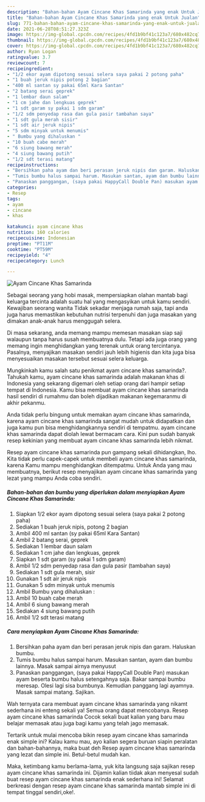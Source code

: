```yaml
---
description: "Bahan-bahan Ayam Cincane Khas Samarinda yang enak Untuk Jualan"
title: "Bahan-bahan Ayam Cincane Khas Samarinda yang enak Untuk Jualan"
slug: 771-bahan-bahan-ayam-cincane-khas-samarinda-yang-enak-untuk-jualan
date: 2021-06-28T08:51:27.323Z
image: https://img-global.cpcdn.com/recipes/4fd1b9bf41c123a7/680x482cq70/ayam-cincane-khas-samarinda-foto-resep-utama.jpg
thumbnail: https://img-global.cpcdn.com/recipes/4fd1b9bf41c123a7/680x482cq70/ayam-cincane-khas-samarinda-foto-resep-utama.jpg
cover: https://img-global.cpcdn.com/recipes/4fd1b9bf41c123a7/680x482cq70/ayam-cincane-khas-samarinda-foto-resep-utama.jpg
author: Ryan Logan
ratingvalue: 3.7
reviewcount: 7
recipeingredient:
- "1/2 ekor ayam dipotong sesuai selera saya pakai 2 potong paha"
- "1 buah jeruk nipis potong 2 bagian"
- "400 ml santan sy pakai 65ml Kara Santan"
- "2 batang serai geprek"
- "1 lembar daun salam"
- "1 cm jahe dan lengkuas geprek"
- "1 sdt garam sy pakai 1 sdm garam"
- "1/2 sdm penyedap rasa dan gula pasir tambahan saya"
- "1 sdt gula merah sisir"
- "1 sdt air jeruk nipis"
- "5 sdm minyak untuk menumis"
- " Bumbu yang dihaluskan "
- "10 buah cabe merah"
- "6 siung bawang merah"
- "4 siung bawang putih"
- "1/2 sdt terasi matang"
recipeinstructions:
- "Bersihkan paha ayam dan beri perasan jeruk nipis dan garam. Haluskan bumbu."
- "Tumis bumbu halus sampai harum. Masukan santan, ayam dan bumbu lainnya. Masak sampai airnya menyusut"
- "Panaskan panggangan, (saya pakai HappyCall Double Pan) masukan ayam beserta bumbu halus setengahnya saja. Bakar sampai bumbu meresap. Olesi lagi sisa bumbunya. Kemudian panggang lagi ayamnya. Masak sampai matang. Sajikan."
categories:
- Resep
tags:
- ayam
- cincane
- khas

katakunci: ayam cincane khas 
nutrition: 160 calories
recipecuisine: Indonesian
preptime: "PT11M"
cooktime: "PT59M"
recipeyield: "4"
recipecategory: Lunch

---
```



![Ayam Cincane Khas Samarinda](https://img-global.cpcdn.com/recipes/4fd1b9bf41c123a7/680x482cq70/ayam-cincane-khas-samarinda-foto-resep-utama.jpg)

Sebagai seorang yang hobi masak, mempersiapkan olahan mantab bagi keluarga tercinta adalah suatu hal yang mengasyikan untuk kamu sendiri. Kewajiban seorang  wanita Tidak sekadar menjaga rumah saja, tapi anda juga harus memastikan kebutuhan nutrisi terpenuhi dan juga masakan yang dimakan anak-anak harus menggugah selera.

Di masa  sekarang, anda memang mampu memesan masakan siap saji walaupun tanpa harus susah membuatnya dulu. Tetapi ada juga orang yang memang ingin menghidangkan yang terenak untuk orang tercintanya. Pasalnya, menyajikan masakan sendiri jauh lebih higienis dan kita juga bisa menyesuaikan masakan tersebut sesuai selera keluarga. 



Mungkinkah kamu salah satu penikmat ayam cincane khas samarinda?. Tahukah kamu, ayam cincane khas samarinda adalah makanan khas di Indonesia yang sekarang digemari oleh setiap orang dari hampir setiap tempat di Indonesia. Kamu bisa membuat ayam cincane khas samarinda hasil sendiri di rumahmu dan boleh dijadikan makanan kegemaranmu di akhir pekanmu.

Anda tidak perlu bingung untuk memakan ayam cincane khas samarinda, karena ayam cincane khas samarinda sangat mudah untuk didapatkan dan juga kamu pun bisa menghidangkannya sendiri di tempatmu. ayam cincane khas samarinda dapat diolah lewat bermacam cara. Kini pun sudah banyak resep kekinian yang membuat ayam cincane khas samarinda lebih nikmat.

Resep ayam cincane khas samarinda pun gampang sekali dihidangkan, lho. Kita tidak perlu capek-capek untuk membeli ayam cincane khas samarinda, karena Kamu mampu menghidangkan ditempatmu. Untuk Anda yang mau membuatnya, berikut resep menyajikan ayam cincane khas samarinda yang lezat yang mampu Anda coba sendiri.

<!--inarticleads1-->

##### Bahan-bahan dan bumbu yang diperlukan dalam menyiapkan Ayam Cincane Khas Samarinda:

1. Siapkan 1/2 ekor ayam dipotong sesuai selera (saya pakai 2 potong paha)
1. Sediakan 1 buah jeruk nipis, potong 2 bagian
1. Ambil 400 ml santan (sy pakai 65ml Kara Santan)
1. Ambil 2 batang serai, geprek
1. Sediakan 1 lembar daun salam
1. Sediakan 1 cm jahe dan lengkuas, geprek
1. Siapkan 1 sdt garam (sy pakai 1 sdm garam)
1. Ambil 1/2 sdm penyedap rasa dan gula pasir (tambahan saya)
1. Sediakan 1 sdt gula merah, sisir
1. Gunakan 1 sdt air jeruk nipis
1. Gunakan 5 sdm minyak untuk menumis
1. Ambil  Bumbu yang dihaluskan :
1. Ambil 10 buah cabe merah
1. Ambil 6 siung bawang merah
1. Sediakan 4 siung bawang putih
1. Ambil 1/2 sdt terasi matang




<!--inarticleads2-->

##### Cara menyiapkan Ayam Cincane Khas Samarinda:

1. Bersihkan paha ayam dan beri perasan jeruk nipis dan garam. Haluskan bumbu.
1. Tumis bumbu halus sampai harum. Masukan santan, ayam dan bumbu lainnya. Masak sampai airnya menyusut
1. Panaskan panggangan, (saya pakai HappyCall Double Pan) masukan ayam beserta bumbu halus setengahnya saja. Bakar sampai bumbu meresap. Olesi lagi sisa bumbunya. Kemudian panggang lagi ayamnya. Masak sampai matang. Sajikan.




Wah ternyata cara membuat ayam cincane khas samarinda yang nikamt sederhana ini enteng sekali ya! Semua orang dapat mencobanya. Resep ayam cincane khas samarinda Cocok sekali buat kalian yang baru mau belajar memasak atau juga bagi kamu yang telah jago memasak.

Tertarik untuk mulai mencoba bikin resep ayam cincane khas samarinda enak simple ini? Kalau kamu mau, ayo kalian segera buruan siapin peralatan dan bahan-bahannya, maka buat deh Resep ayam cincane khas samarinda yang lezat dan simple ini. Betul-betul mudah kan. 

Maka, ketimbang kamu berlama-lama, yuk kita langsung saja sajikan resep ayam cincane khas samarinda ini. Dijamin kalian tiidak akan menyesal sudah buat resep ayam cincane khas samarinda enak sederhana ini! Selamat berkreasi dengan resep ayam cincane khas samarinda mantab simple ini di tempat tinggal sendiri,oke!.

